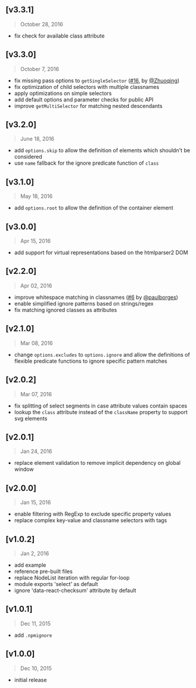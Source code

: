 ## [v3.3.1]
> October 28, 2016

- fix check for available class attribute


## [v3.3.0]
> October 7, 2016

- fix missing pass options to `getSingleSelector` ([#16](https://github.com/Autarc/optimal-select/pull/16), by [@Zhuoqing](https://github.com/Zhuoqing))
- fix optimization of child selectors with multiple classnames
- apply optimizations on simple selectors
- add default options and parameter checks for public API
- improve `getMultiSelector` for matching nested descendants


## [v3.2.0]
> June 18, 2016

- add `options.skip` to allow the definition of elements which shouldn't be considered
- use `name` fallback for the ignore predicate function of `class`


## [v3.1.0]
> May 18, 2016

- add `options.root` to allow the definition of the container element


## [v3.0.0]
> Apr 15, 2016

- add support for virtual representations based on the htmlparser2 DOM


## [v2.2.0]
> Apr 02, 2016

- improve whitespace matching in classnames ([#6](https://github.com/Autarc/optimal-select/pull/6) by [@paulborges](https://github.com/pauloborges))
- enable simplified ignore patterns based on strings/regex
- fix matching ignored classes as attributes


## [v2.1.0]
> Mar 08, 2016

- change `options.excludes` to `options.ignore` and allow the definitions of flexible predicate functions to ignore specific pattern matches


## [v2.0.2]
> Mar 07, 2016

- fix splitting of select segments in case attribute values contain spaces
- lookup the `class` attribute instead of the `className` property to support svg elements


## [v2.0.1]
> Jan 24, 2016

- replace element validation to remove implicit dependency on global window


## [v2.0.0]
> Jan 15, 2016

- enable filtering with RegExp to exclude specific property values
- replace complex key-value and classname selectors with tags


## [v1.0.2]
> Jan 2, 2016

- add example
- reference pre-built files
- replace NodeList iteration with regular for-loop
- module exports 'select' as default
- ignore 'data-react-checksum' attribute by default


## [v1.0.1]
> Dec 11, 2015

- add `.npmignore`


## [v1.0.0]
> Dec 10, 2015

- initial release
